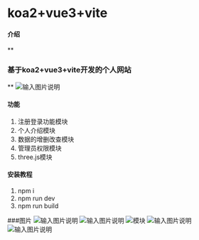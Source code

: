 # koa2+vue3+vite

#### 介绍
  **

### 基于koa2+vue3+vite开发的个人网站


** 
![输入图片说明](https://foruda.gitee.com/images/1713930820930470595/28ab9115_10820871.png "屏幕截图")

#### 功能
1. 注册登录功能模块
2. 个人介绍模块
3. 数据的增删改查模块
4. 管理员权限模块
5. three.js模块

#### 安装教程

1.  npm i
2.  npm run dev
3.  npm run build

###图片
![输入图片说明](https://foruda.gitee.com/images/1713942890681375527/a0f4b75f_10820871.png "屏幕截图")
![输入图片说明](https://foruda.gitee.com/images/1713942949728359122/a9562b6e_10820871.png "屏幕截图")
![模块](https://foruda.gitee.com/images/1713943092715762529/229d9b9d_10820871.png "屏幕截图")
![输入图片说明](https://foruda.gitee.com/images/1713943878122904338/e4a8a7fd_10820871.png "屏幕截图")
![输入图片说明](https://foruda.gitee.com/images/1713943302599114189/09f69fc6_10820871.png "屏幕截图")